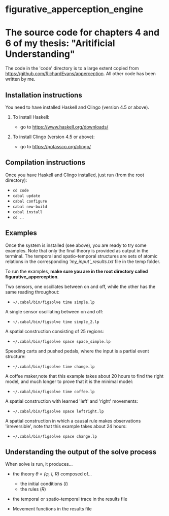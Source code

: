 # figurative_apperception_engine

# The source code for chapters 4 and 6 of my thesis: "Aritificial Understanding"

The code in the 'code' directory is to a large extent copied from https://github.com/RichardEvans/apperception. All other code has been written by me.


## Installation instructions

You need to have installed Haskell and Clingo (version 4.5 or above).

1. To install Haskell:
    * go to https://www.haskell.org/downloads/

2. To install Clingo (version 4.5 or above):
    * go to https://potassco.org/clingo/

## Compilation instructions

Once you have Haskell and Clingo installed, just run (from the root directory):
   * `cd code`
   * `cabal update`
   * `cabal configure`
   * `cabal new-build`
   * `cabal install`
   * `cd ..`

## Examples

Once the system is installed (see above), you are ready to try some examples. Note that only the final theory is provided as output in the terminal. The temporal and spatio-temporal structures are sets of atomic relations in the corresponding *'my_input'_results.txt* file in the temp folder.


To run the examples, **make sure you are in the root directory called figurative_apperception**.


Two sensors, one oscillates between on and off, while the other has the same reading throughout:
   * `~/.cabal/bin/figsolve time simple.lp`

A single sensor oscillating between on and off:
   * `~/.cabal/bin/figsolve time simple_2.lp`

A spatial construction consisting of 25 regions:
   * `~/.cabal/bin/figsolve space space_simple.lp`


Speeding carts and pushed pedals, where the input is a partial event structure:
   * `~/.cabal/bin/figsolve time change.lp`


A coffee maker,note that this example takes about 20 hours to find the right model, and much longer to prove that it is the minimal model:

   * `~/.cabal/bin/figsolve time coffee.lp`


A spatial construction with learned 'left' and 'right' movements:

   * `~/.cabal/bin/figsolve space leftright.lp`


A spatial construction in which a causal rule makes observations 'irreversible', note that this example takes about 24 hours:

   * `~/.cabal/bin/figsolve space change.lp`


## Understanding the output of the solve process

When solve is run, it produces...
* the theory *θ = (φ, I, R)* composed of...
    * the initial conditions (*I*)
    * the rules (*R*)

* the temporal or spatio-temporal trace in the results file
* Movement functions in the results file
